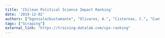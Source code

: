 ```yaml
---
title: 'Chilean Political Science Impact Ranking'
date: '2019-12-02'
authors: ["bgonzalezbustamante", "Olivares, A.", "Cisternas, C.", "Cuevas, R."]
tags: ["Scraping"]
external_link: "https://training-datalab.com/cps-ranking"
---
```

